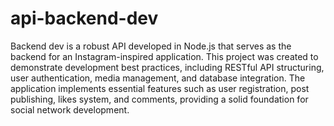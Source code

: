 # api-backend-dev

Backend dev is a robust API developed in Node.js that serves as the backend for an Instagram-inspired application. This project was created to demonstrate development best practices, including RESTful API structuring, user authentication, media management, and database integration. The application implements essential features such as user registration, post publishing, likes system, and comments, providing a solid foundation for social network development.